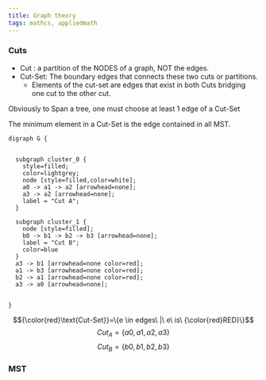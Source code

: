 ```yaml
---
title: Graph theory
tags: mathcs, appliedmath
---
```


### Cuts

* Cut : a partition of the NODES of a graph, NOT the edges.
* Cut-Set: The boundary edges that connects these two cuts or partitions. 
  * Elements of the cut-set are edges that exist in both Cuts bridging one cut to the other cut.

Obviously to Span a tree, one must choose at least 1 edge of a Cut-Set 

The minimum element in a Cut-Set is the edge contained in all MST.  


```plantuml
digraph G {
   
    
  subgraph cluster_0 {
    style=filled;
    color=lightgrey;
    node [style=filled,color=white];
    a0 -> a1 -> a2 [arrowhead=none];
    a3 -> a2 [arrowhead=none]; 
    label = "Cut A";
  }

  subgraph cluster_1 {
    node [style=filled];
    b0 -> b1 -> b2 -> b3 [arrowhead=none];
    label = "Cut B";
    color=blue
  }
  a3 -> b1 [arrowhead=none color=red];
  a1 -> b3 [arrowhead=none color=red];
  b2 -> a1 [arrowhead=none color=red];
  a3 -> a0 [arrowhead=none];


}
```

$${\color{red}\text{Cut-Set}}=\{e \in edges\ |\ e\ is\ {\color{red}RED}\}$$
$$Cut_A= \{a0,a1,a2,a3\}$$
$$Cut_B=\{b0,b1,b2,b3\}$$

### MST
